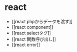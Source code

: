 # react

- [[react phpからデータを渡す]]
- [[react component]]
- [[react selectタグ]]
- [[react 関数呼び出し]]
- [[react error]]
